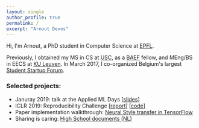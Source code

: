 ```yaml
---
layout: single
author_profile: true
permalink: /
excerpt: "Arnout Devos"
---
```


Hi, I'm Arnout, a PhD student in Computer Science at [EPFL](http://ic.epfl.ch).

Previously, I obtained my MS in CS at [USC](http://www.usc.edu), as a [BAEF](http://www.baef.be) fellow, and MEng/BS in EECS at [KU Leuven](https://www.kuleuven.be/english/).
In March 2017, I co-organized Belgium's largest [Student Startup Forum](https://arnoutdevos.github.io/Student-Startup-Forum-2017/).

### Selected projects:
- Januray 2019: talk at the Applied ML Days [[slides](https://www.slideshare.net/ArnoutDevos/profit-maximizing-machine-learning-amld2019)]
- ICLR 2019: Reproducibility Challenge [[report](https://github.com/reproducibility-challenge/iclr_2019/blob/c53e6c1ea8d0e158f66b7d70681fa6ecde6a4f2b/papers/LCAX-HyxnZh0ct7/LCAX.pdf)] [[code](https://github.com/ArnoutDevos/r2d2)]
- Paper implementation walkthrough: [Neural Style transfer in TensorFlow](https://arnoutdevos.github.io/A-Neural-Algorithm-of-Artistic-Style/)
- Sharing is caring: [High School documents (NL)](http://www.arnoutdevos.net/school.html)